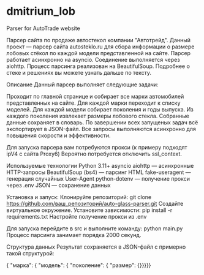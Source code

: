 # dmitrium_lob
Parser for AutoTrade website

Парсер сайта по продаже автостекол компании "Автотрейд".
Данный проект — парсер сайта autosteklo.ru для сбора информации о размере лобовых стёкол по каждой модели представленной на сайте. 
Парсер работает асинхронно на asyncio. Соединение выполняется через aiohttp. Процесс парсинга реализован на BeautifulSoup.
Подробнее о стеке и решениях вы можете узнать дальше по тексту.

Описание
Данный парсер выполняет следующие задачи:

Проходит по главной странице и собирает все марки автомобилей представленных на сайте.
Для каждой марки переходит к списку моделей.
Для каждой модели собирает поколения и годы выпуска.
Из каждого поколения извлекает размеры лобового стекла.
Собранные данные сохраняет в словарь. По завершении всех запущеных задач всё экспортирует в JSON-файл.
Все запросы выполняются асинхронно для повышения скорости и эффективности.

Для запуска парсера вам потребуются прокси (к примеру подходят ipV4 с сайта Proxy6)
Вероятно потребуется отключить ssl_context.

Используемые технологии
Python 3.11+
asyncio
aiohttp — асинхронные HTTP-запросы
BeautifulSoup (bs4) — парсинг HTML
fake-useragent — генерация случайных User-Agent
python-dotenv — получение прокси через .env
JSON — сохранение данных

Установка и запуск:
Клонируйте репозиторий: git clone https://github.com/ваш_репозиторий/auto-glass-parser.git
Создайте виртуальное окружение.
Установите зависимости: pip install -r requirements.txt
Настройте получение прокси из .env 

Для запуска перейдите в src и выполните команду: python main.py
Процесс парсинга занимает порядка 2000 секунд.

Структура данных
Результат сохраняется в JSON-файл с примерно такой структурой:

{
  "марка": {
    "модель": {
      "поколение": {
        "размер": {}}}}}
